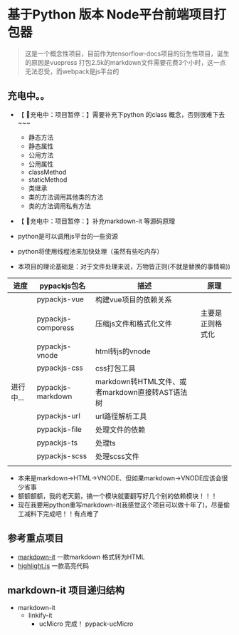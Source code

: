 # 基于Python 版本 Node平台前端项目打包器

> 这是一个概念性项目，目前作为tensorflow-docs项目的衍生性项目，诞生的原因是vuepress 打包2.5k的markdown文件需要花费3个小时，这一点无法忍受，而webpack是js平台的

## 充电中。。
- 【 :battery:充电中：项目暂停：】需要补充下python 的class 概念，否则很难下去~~~
    - 静态方法
    - 静态属性
    - 公用方法
    - 公用属性
    - classMethod
    - staticMethod
    - 类继承
    - 类的方法调用其他类的方法
    - 类的方法调用私有方法
- 【 :battery:充电中：项目暂停：】补充markdown-it 等源码原理


- python是可以调用js平台的一些资源
- python将使用线程池来加快处理（虽然有些吃内存）
- 本项目的理论基础是：对于文件处理来说，万物皆正则(不就是替换的事情嘛))

|进度|pypackjs包名|描述|原理|
|----|----|----|----|
||pypackjs-vue|构建vue项目的依赖关系||
||pypackjs-comporess|压缩js文件和格式化文件|主要是正则格式化|
||pypackjs-vnode|html转js的vnode||
||pypackjs-css|css打包工具||
|进行中...|pypackjs-markdown|markdown转HTML文件、或者markdown直接转AST语法树||
||pypackjs-url|url路径解析工具||
||pypackjs-file|处理文件的依赖||
||pypackjs-ts|处理ts||
||pypackjs-scss|处理scss文件||
|||||


- 本来是markdown->HTML->VNODE、但如果markdown->VNODE应该会很少省事
- 额额额额，我的老天鹅，搞一个模块就要翻写好几个别的依赖模块！！！
- 现在我要用python重写markdown-it(我感觉这个项目可以做十年了)，尽量偷工减料下完成吧！！有点难了

## 参考重点项目

- [markdown-it](https://github.com/markdown-it/markdown-it) 一款markdown 格式转为HTML
- [highlight.js](https://github.com/highlightjs/highlight.js) 一款高亮代码

## markdown-it 项目递归结构


- markdown-it
    - linkify-it
        - ucMicro 完成！ pypack-ucMicro
